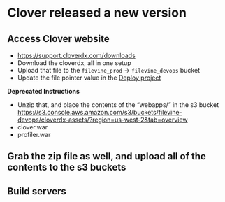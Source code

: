 # Clover released a new version
## Access Clover website
* https://support.cloverdx.com/downloads
* Download the cloverdx, all in one setup
* Upload that file to the `filevine_prod` -> `filevine_devops` bucket
* Update the file pointer value in the [Deploy project](https://octopus.filevinedev.com/app#/Spaces-42/projects/00-deploy-new-cloverdx-server/variables)

**Deprecated Instructions**
* Unzip that, and place the contents of the “webapps/” in the s3 bucket https://s3.console.aws.amazon.com/s3/buckets/filevine-devops/cloverdx-assets/?region=us-west-2&tab=overview
* clover.war
* profiler.war

## Grab the zip file as well, and upload all of the contents to the s3 buckets

## Build servers